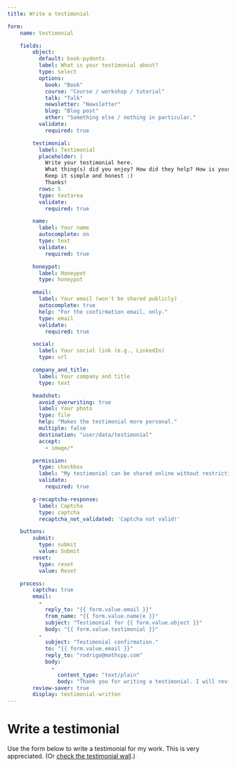 ```yaml
---
title: Write a testimonial

form:
    name: testimonial

    fields:
        object:
          default: book-pydonts
          label: What is your testimonial about?
          type: select
          options:
            book: "Book"
            course: "Course / workshop / tutorial"
            talk: "Talk"
            newsletter: "Newsletter"
            blog: "Blog post"
            other: "Something else / nothing in particular."
          validate:
            required: true

        testimonial:
          label: Testimonial
          placeholder: |
            Write your testimonial here.
            What thing(s) did you enjoy? How did they help? How is your code / life better now?
            Keep it simple and honest :)
            Thanks!
          rows: 5
          type: textarea
          validate:
            required: true

        name:
          label: Your name
          autocomplete: on
          type: text
          validate:
            required: true

        honeypot:
          label: Honeypot
          type: honeypot

        email:
          label: Your email (won't be shared publicly)
          autocomplete: true
          help: "For the confirmation email, only."
          type: email
          validate:
            required: true

        social:
          label: Your social link (e.g., LinkedIn)
          type: url

        company_and_title:
          label: Your company and title
          type: text

        headshot:
          avoid_overwriting: true
          label: Your photo
          type: file
          help: "Makes the testimonial more personal."
          multiple: false
          destination: "user/data/testimonial"
          accept:
            - image/*

        permission:
          type: checkbox
          label: "My testimonial can be shared online without restrictions."
          validate:
            required: true

        g-recaptcha-response:
          label: Captcha
          type: captcha
          recaptcha_not_validated: 'Captcha not valid!'

    buttons:
        submit:
          type: submit
          value: Submit
        reset:
          type: reset
          value: Reset

    process:
        captcha: true
        email:
          -
            reply_to: "{{ form.value.email }}"
            from_name: "{{ form.value.name|e }}"
            subject: "Testimonial for {{ form.value.object }}"
            body: "{{ form.value.testimonial }}"
          -
            subject: "Testimonial confirmation."
            to: "{{ form.value.email }}"
            reply_to: "rodrigo@mathspp.com"
            body:
              -
                content_type: "text/plain"
                body: "Thank you for writing a testimonial. I will review it as soon as possible and add it to the testimonials page. If you didn't include your picture in the review you submitted, feel free to reply to this email and attach your picture there. Having a picture, even if it does not look professional, makes the testimonial much more personal – and therefore, valuable."
        review-saver: true
        display: testimonial-written
---
```


# Write a testimonial

Use the form below to write a testimonial for my work.
This is very appreciated.
(Or [check the testimonial wall](/testimonials).)
